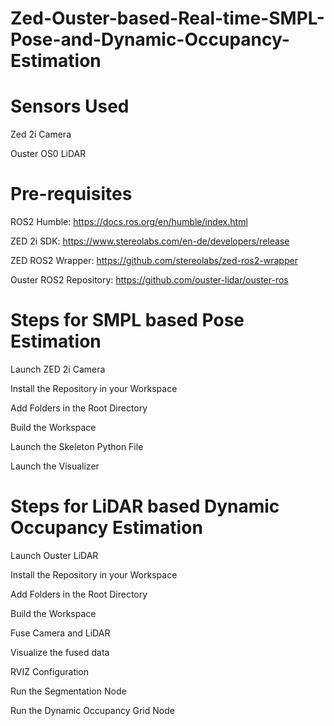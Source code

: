 # Zed-Ouster-based-Real-time-SMPL-Pose-and-Dynamic-Occupancy-Estimation
# Sensors Used

Zed 2i Camera

Ouster OS0 LiDAR

# Pre-requisites

ROS2 Humble: https://docs.ros.org/en/humble/index.html

ZED 2i SDK: https://www.stereolabs.com/en-de/developers/release

ZED ROS2 Wrapper: https://github.com/stereolabs/zed-ros2-wrapper

Ouster ROS2 Repository: https://github.com/ouster-lidar/ouster-ros

# Steps for SMPL based Pose Estimation

Launch ZED 2i Camera


Install the Repository in your Workspace

Add Folders in the Root Directory

Build the Workspace

Launch the Skeleton Python File

Launch the Visualizer

# Steps for LiDAR based Dynamic Occupancy Estimation
Launch Ouster LiDAR

Install the Repository in your Workspace

Add Folders in the Root Directory

Build the Workspace

Fuse Camera and LiDAR

Visualize the fused data

RVIZ Configuration 

Run the Segmentation Node

Run the Dynamic Occupancy Grid Node


